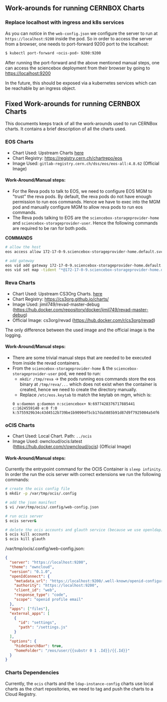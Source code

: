 ## Work-arounds for running CERNBOX Charts

### Replace localhost with ingress and k8s services

As you can notice in the `web-config.json` we configure the server to run at `https://localhost:9200` inside the pod. So in order to access the server from a browser, one needs to port-forward 9200 port to the localhost:

```bash
$ kubectl port-forward <ocis-pod> 9200:9200
```

After running the port-forward and the above mentioned manual steps, one can access the sciencebox deployment from their browser by going to [https://localhost:9200](https://localhost:9200)

In the future, this should be exposed via a kubernetes services which can be reachable by an ingress object.

## Fixed Work-arounds for running CERNBOX Charts


This documents keeps track of all the work-arounds used to run CERNBox charts. It contains a brief description of all the charts used.


### EOS Charts

- Chart Used: Upstream Charts [here](https://gitlab.cern.ch/eos/eos-charts/-/tree/master)
- Chart Registry: https://registry.cern.ch/chartrepo/eos
- Image Used: `gitlab-registry.cern.ch/dss/eos/eos-all:4.8.62` (Official Image)

#### Work-Around/Manual steps:

- For the Reva pods to talk to EOS, we need to configure EOS MGM to "trust" the reva pods. By default, the reva pods do not have enough permission to run eos commands. Hence we have to exec into the MGM pod and manually configure MGM to allow reva pods to run eos commands.
- The Reva pods talking to EOS are the `sciencebox-storageprovider-home` and `sciencebox-storageprovider-user`. Hence the following commands are required to be ran for both pods.

**COMMANDS**

```bash
# allow the host 
eos access allow 172-17-0-9.sciencebox-storageprovider-home.default.svc.cluster.local (<FQDN of the pod running reva>)

# add gateway
eos vid add gateway 172-17-0-9.sciencebox-storageprovider-home.default.svc.cluster.local
eos vid set map -tident "*@172-17-0-9.sciencebox-storageprovider-home.default.svc.cluster.local" vuid 0 vgid 0
```

### Reva Charts

- Chart Used: Upstream CS3Org Charts. [here](https://github.com/cs3org/charts)
- Chart Registry: https://cs3org.github.io/charts/
- Image Used: jimil749/revad-master-debug (https://hub.docker.com/repository/docker/jimil749/revad-master-debug)
- Official Image: cs3org/revad (https://hub.docker.com/r/cs3org/revad)

The only difference between the used image and the official image is the logging.

#### Work-Around/Manual steps:

- There are some trivial manual steps that are needed to be executed from inside the revad containers.
- From the `sciencebox-storageprovider-home` & the `sciencebox-storageprovider-user` pod, we need to run:
    - `mkdir /tmp/reva` -> the pods running eos commands store the eos binary at `/tmp/reva/...` which does not exist when the container is created, hence we need to create the directory manually.
    - Replace `/etc/eos.keytab` to match the keytab on mgm, which is:
    ```
    0 u:daemon g:daemon n:sciencebox+ N:6977428376717885441 c:1624559140 e:0 f:0 k:5755929b34c43d4512b739be1b90904f5cb17da5885b91d87d9f7925004a54f6
    ```

### oCIS Charts

- Chart Used: Local Chart. Path: `../ocis`
- Image Used: owncloud/ocis:latest (https://hub.docker.com/r/owncloud/ocis) (Official Image)

#### Work-Around/Manual steps:

Currently the entrypoint command for the OCIS Container is `sleep infinity`. In order the run the ocis server with correct extensions we run the following commands:

```bash
# create the ocis config file
$ mkdir -p /var/tmp/ocis/.config

# add the json manifest
$ vi /var/tmp/ocis/.config/web-config.json

# run ocis server
$ ocis server&

# delete the ocis accounts and glauth service (because we use openldap)
$ ocis kill accounts
$ ocis kill glauth
```

/var/tmp/ocis/.config/web-config.json:
```json
{
  "server": "https://localhost:9200",
  "theme": "owncloud",
  "version": "0.1.0",
  "openIdConnect": {
    "metadata_url": "https://localhost:9200/.well-known/openid-configuration",
    "authority": "https://localhost:9200",
    "client_id": "web",
    "response_type": "code",
    "scope": "openid profile email"
  },
  "apps": ["files"],
  "external_apps": [
    {
      "id": "settings",
      "path": "/settings.js"
    }
  ],
  "options": {
    "hideSearchBar": true,
    "homeFolder": "/eos/user/{{substr 0 1 .Id}}/{{.Id}}"
  }
}
```


### Charts Dependencies

Currently, the `ocis` charts and the `ldap-instance-config` charts use local charts as the chart repositories, we need to tag and push the charts to a Cloud Registry.